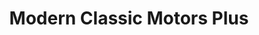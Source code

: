 ---
title: "Modern Classic Motors Plus"
url: /grand-junction/modern-classic-motors-plus/
shop: Autohaus
---